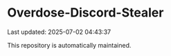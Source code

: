 # Overdose-Discord-Stealer

Last updated: 2025-07-02 04:43:37

This repository is automatically maintained.
